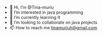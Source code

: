 - 👋 Hi, I’m @Tina-muriu
- 👀 I’m interested in java programming
- 🌱 I’m currently learning It
- 💞️ I’m looking to collaborate on java  projects
- 📫 How to reach me  tinamuriuh@gmail.com

<!---
Tina-muriu/Tina-muriu is a ✨ special ✨ repository because its `README.md` (this file) appears on your GitHub profile.
You can click the Preview link to take a look at your changes.
--->
